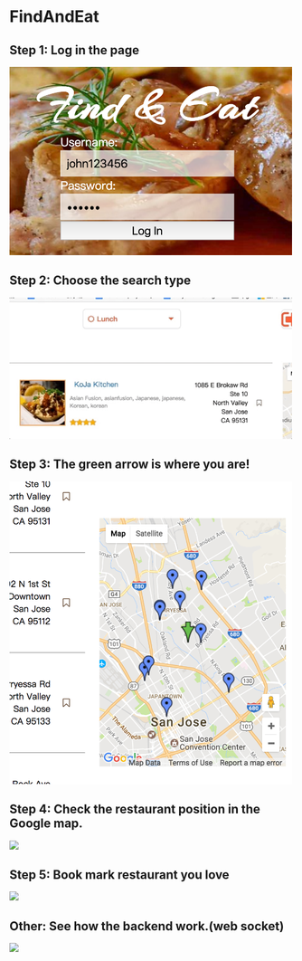 # FindAndEat

## Step 1: Log in the page 

 <img src="https://github.com/thomas81528262/FindAndEat/blob/master/WebContent/tutorial/log-in.png" width="500"></img>

## Step 2: Choose the search type
 <img src="https://github.com/thomas81528262/FindAndEat/blob/master/WebContent/tutorial/typeSearch.gif" width="500"></img>
## Step 3: The green arrow is where you are!
 <img src="https://github.com/thomas81528262/FindAndEat/blob/master/WebContent/tutorial/greenArrow.png" width="500"></img>
## Step 4: Check the restaurant position in the Google map.
 <img src="https://github.com/thomas81528262/FindAndEat/blob/master/WebContent/tutorial/map.gif" width="500"></img>
## Step 5: Book mark restaurant you love
 <img src="https://github.com/thomas81528262/FindAndEat/blob/master/WebContent/tutorial/bookMark.gif" width="500"></img>
## Other: See how the backend work.(web socket)
 <img src="https://github.com/thomas81528262/FindAndEat/blob/master/WebContent/tutorial/sql%20log.gif" width="500"></img>

